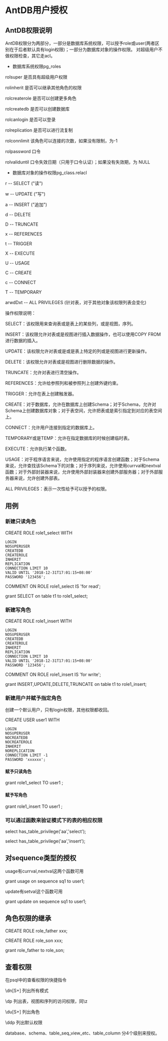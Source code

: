 # AntDB用户授权
## AntDB权限说明
AntDB权限分为两部分，一部分是数据库系统权限，可以授予role或user(两者区别在于后者默认具有login权限)；一部分为数据库对象的操作权限。
对超级用户不做权限检查，其它走acl。



- 数据库系统权限pg_roles
		
rolsuper		是否具有超级用户权限

rolinherit		是否可以继承其他角色的权限

rolcreaterole	是否可以创建更多角色

rolcreatedb		是否可以创建数据库

rolcanlogin		是否可以登录

rolreplication	是否可以进行流复制

rolconnlimit	该角色可以连接的次数，如果没有限制，为-1

rolpassword		口令

rolvaliduntil	口令失效日期（只用于口令认证）；如果没有失效期，为 NULL 

- 数据库对象的操作权限pg_class.relacl
 
r -- SELECT ("读")

w -- UPDATE ("写")

a -- INSERT ("追加")

d -- DELETE

D -- TRUNCATE

x -- REFERENCES

t -- TRIGGER

X -- EXECUTE

U -- USAGE

C -- CREATE

c -- CONNECT

T -- TEMPORARY

arwdDxt -- ALL PRIVILEGES (针对表，对于其他对象该权限列表会变化)

操作权限说明：

SELECT：该权限用来查询表或是表上的某些列，或是视图，序列。

INSERT：该权限允许对表或是视图进行插入数据操作，也可以使用COPY FROM进行数据的插入。

UPDATE：该权限允许对表或是或是表上特定的列或是视图进行更新操作。

DELETE：该权限允许对表或是视图进行删除数据的操作。

TRUNCATE：允许对表进行清空操作。

REFERENCES：允许给参照列和被参照列上创建外键约束。

TRIGGER：允许在表上创建触发器。

CREATE：对于数据库，允许在数据库上创建Schema；对于Schema，允许对Schema上创建数据库对象；对于表空间，允许把表或是索引指定到对应的表空间上。

CONNECT：允许用户连接到指定的数据库上。

TEMPORARY或是TEMP：允许在指定数据库的时候创建临时表。

EXECUTE：允许执行某个函数。

USAGE：对于程序语言来说，允许使用指定的程序语言创建函数；对于Schema来说，允许查找该Schema下的对象；对于序列来说，允许使用currval和nextval函数；对于外部封装器来说，允许使用外部封装器来创建外部服务器；对于外部服务器来说，允许创建外部表。

ALL PRIVILEGES：表示一次性给予可以授予的权限。

## 用例
### 新建只读角色

CREATE ROLE role1_select WITH

	LOGIN
	NOSUPERUSER
	CREATEDB
	CREATEROLE
	INHERIT
	REPLICATION
	CONNECTION LIMIT 10
	VALID UNTIL '2018-12-31T17:01:15+08:00' 
	PASSWORD '123456';
COMMENT ON ROLE role1_select IS 'for read';

grant SELECT on table t1 to role1_select;
### 新建写角色
CREATE ROLE role1_insert WITH

	LOGIN
	NOSUPERUSER
	CREATEDB
	CREATEROLE
	INHERIT
	REPLICATION
	CONNECTION LIMIT 10
	VALID UNTIL '2018-12-31T17:01:15+08:00' 
	PASSWORD '123456';
COMMENT ON ROLE role1_insert IS 'for write';

grant INSERT,UPDATE,DELETE,TRUNCATE on table t1 to role1_insert;
### 新建用户并赋予指定角色
创建一个默认用户，只有login权限，其他权限都收回。

CREATE USER user1 WITH

	LOGIN
	NOSUPERUSER
	NOCREATEDB
	NOCREATEROLE
	INHERIT
	NOREPLICATION
	CONNECTION LIMIT -1
	PASSWORD 'xxxxxx';
#### 赋予只读角色
grant role1_select TO user1 ;
#### 赋予写角色
grant role1_insert TO user1 ;
### 可以通过函数来验证模式下的表的相应权限
select has_table_privilege('aa','select');

select has_table_privilege('aa','insert');


## 对sequence类型的授权
usage有currval,nextval这两个函数可用

grant usage on sequence sq1 to user1;

update有setval这个函数可用

grant update on sequence sq1 to user1;


## 角色权限的继承

CREATE ROLE role_father xxx;

CREATE ROLE role_son xxx;

grant role_father to role_son;

## 查看权限
在psql中的查看权限的快捷指令

\dn[S+]		列出所有模式

\dp			列出表，视图和序列的访问权限，同\z

\du[S+]		列出角色

\ddp		列出默认权限


database、schema、table_seq_view_etc、table_column 分4个级别来授权。
